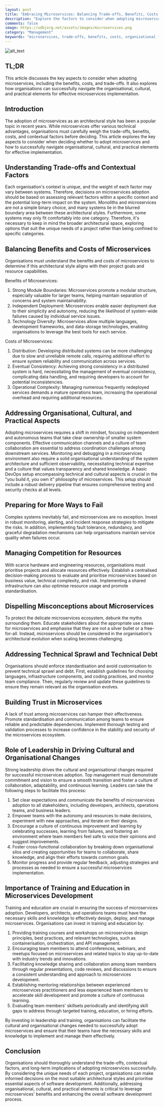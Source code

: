 ```yaml
---
layout: post
title: "Embracing Microservices: Balancing Trade-offs, Benefits, Costs, and Organisational Factorse"
description: "Explore the factors to consider when adopting microservices, such as trade-offs, benefits, costs, and organizational aspects, and learn how to effectively implement this architectural style."
comments: false
image: https://udbjorg.net/assets/images/microservices.png
category: "Management"
keywords: "microservices, trade-offs, benefits, costs, organizational factors, implementation, architectural style, software development, practical elements, cultural aspects"
---
```


![alt_text](/assets/images/microservices.png)


## TL;DR

This article discusses the key aspects to consider when adopting microservices, including the benefits, costs, and trade-offs. It also explores how organisations can successfully navigate the organisational, cultural, and practical elements for effective microservices implementation.

## Introduction

The adoption of microservices as an architectural style has been a popular topic in recent years. While microservices offer various technical advantages, organisations must carefully weigh the trade-offs, benefits, costs, and contextual factors before deciding. This article explores the key aspects to consider when deciding whether to adopt microservices and how to successfully navigate organisational, cultural, and practical elements for effective implementation.

## Understanding Trade-offs and Contextual Factors

Each organisation's context is unique, and the weight of each factor may vary between systems. Therefore, decisions on microservices adoption should be based on assessing relevant factors within a specific context and the potential long-term impact on the system. Monoliths and microservices are not a simple binary choice, and many systems lie in the blurred boundary area between these architectural styles. Furthermore, some systems may only fit comfortably into one category. Therefore, it's necessary to keep in mind the broader architectural space, exploring options that suit the unique needs of a project rather than being confined to specific categories.

## Balancing Benefits and Costs of Microservices

Organisations must understand the benefits and costs of microservices to determine if this architectural style aligns with their project goals and resource capabilities.

Benefits of Microservices:

1. Strong Module Boundaries: Microservices promote a modular structure, especially valuable for larger teams, helping maintain separation of concerns and system maintainability.
2. Independent Deployment: Microservices enable easier deployment due to their simplicity and autonomy, reducing the likelihood of system-wide failures caused by individual service issues.
3. Technology Diversity: Microservices allow multiple languages, development frameworks, and data-storage technologies, enabling organisations to leverage the best tools for each service.

Costs of Microservices:

1. Distribution: Developing distributed systems can be more challenging due to slow and unreliable remote calls, requiring additional effort to ensure system reliability and communication across services.
2. Eventual Consistency: Achieving strong consistency in a distributed system is hard, necessitating the management of eventual consistency, complicating data handling, and requiring developers to account for potential inconsistencies.
3. Operational Complexity: Managing numerous frequently redeployed services demands a mature operations team, increasing the operational overhead and requiring additional resources.

## Addressing Organisational, Cultural, and Practical Aspects

Adopting microservices requires a shift in mindset, focusing on independent and autonomous teams that take clear ownership of smaller system components. Effective communication channels and a culture of team collaboration are essential to address coordination challenges among downstream services. Monitoring and debugging in a microservices environment also require a solid organisational understanding of the system architecture and sufficient observability, necessitating technical expertise and a culture that values transparency and shared knowledge. A basic DevOps setup encompassing technical and cultural aspects is crucial in the "you build it, you own it" philosophy of microservices. This setup should include a robust delivery pipeline that ensures comprehensive testing and security checks at all levels.


## Preparing for More Ways to Fail

Complex systems inevitably fail, and microservices are no exception. Invest in robust monitoring, alerting, and incident response strategies to mitigate the risks. In addition, implementing fault tolerance, redundancy, and graceful degradation mechanisms can help organisations maintain service quality when failures occur.

## Managing Competition for Resources

With scarce hardware and engineering resources, organisations must prioritise projects and allocate resources effectively. Establish a centralised decision-making process to evaluate and prioritise microservices based on business value, technical complexity, and risk. Implementing a shared infrastructure can also optimise resource usage and promote standardisation.

## Dispelling Misconceptions about Microservices

To protect the delicate microservices ecosystem, debunk the myths surrounding them. Educate stakeholders about the appropriate use cases for microservices and emphasise that they are not a silver bullet or a free-for-all. Instead, microservices should be considered in the organisation's architectural evolution when scaling becomes challenging.

## Addressing Technical Sprawl and Technical Debt

Organisations should enforce standardisation and avoid customisation to prevent technical sprawl and debt. First, establish guidelines for choosing languages, infrastructure components, and coding practices, and monitor team compliance. Then, regularly review and update these guidelines to ensure they remain relevant as the organisation evolves.

## Building Trust in Microservices

A lack of trust among microservices can hamper their effectiveness. Promote standardisation and communication among teams to ensure reliable and predictable dependencies. Implement thorough testing and validation processes to increase confidence in the stability and security of the microservices ecosystem.

## Role of Leadership in Driving Cultural and Organisational Changes

Strong leadership drives the cultural and organisational changes required for successful microservices adoption. Top management must demonstrate commitment and vision to ensure a smooth transition and foster a culture of collaboration, adaptability, and continuous learning. Leaders can take the following steps to facilitate this process:

1. Set clear expectations and communicate the benefits of microservices adoption to all stakeholders, including developers, architects, operations teams, and business leaders.
2. Empower teams with the autonomy and resources to make decisions, experiment with new approaches, and iterate on their designs.
3. Encourage a culture of continuous improvement and learning by celebrating successes, learning from failures, and fostering an environment where team members feel safe to voice their opinions and suggest improvements.
4. Foster cross-functional collaboration by breaking down organisational silos and creating opportunities for teams to collaborate, share knowledge, and align their efforts towards common goals.
5. Monitor progress and provide regular feedback, adjusting strategies and processes as needed to ensure a successful microservices implementation.

## Importance of Training and Education in Microservices Development

Training and education are crucial in ensuring the success of microservices adoption. Developers, architects, and operations teams must have the necessary skills and knowledge to effectively design, deploy, and manage microservices. Organisations can invest in training and education by:

1. Providing training courses and workshops on microservices design principles, best practices, and relevant technologies, such as containerisation, orchestration, and API management.
2. Encouraging team members to attend conferences, webinars, and meetups focused on microservices and related topics to stay up-to-date with industry trends and innovations.
3. Facilitating knowledge sharing and collaboration among team members through regular presentations, code reviews, and discussions to ensure a consistent understanding and approach to microservices development.
4. Establishing mentoring relationships between experienced microservices practitioners and less experienced team members to accelerate skill development and promote a culture of continuous learning.
5. Evaluating team members' skillsets periodically and identifying skill gaps to address through targeted training, education, or hiring efforts.

By investing in leadership and training, organisations can facilitate the cultural and organisational changes needed to successfully adopt microservices and ensure that their teams have the necessary skills and knowledge to implement and manage them effectively.

## Conclusion

Organisations should thoroughly understand the trade-offs, contextual factors, and long-term implications of adopting microservices successfully. By considering the unique needs of each project, organisations can make informed decisions on the most suitable architectural styles and prioritise essential aspects of software development. Additionally, addressing organisational, cultural, and practical elements is critical to leverage microservices' benefits and enhancing the overall software development process.

